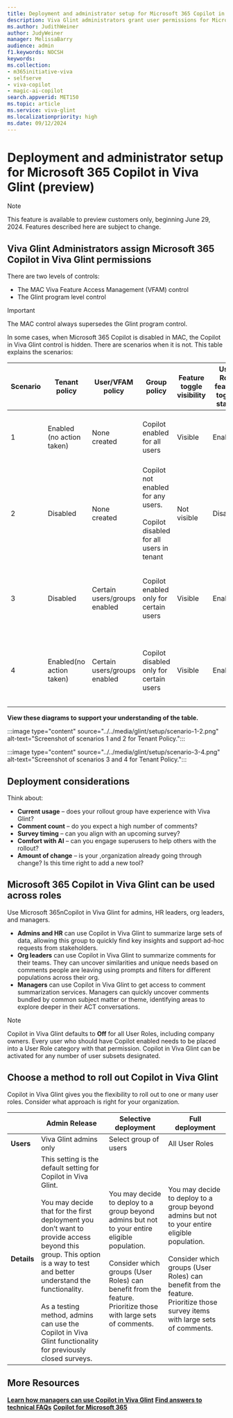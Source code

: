 ```yaml
---
title: Deployment and administrator setup for Microsoft 365 Copilot in Viva Glint (preview)
description: Viva Glint administrators grant user permissions for Microsoft 365 Copilot in Viva Glint.
ms.author: JudithWeiner
author: JudyWeiner
manager: MelissaBarry
audience: admin
f1.keywords: NOCSH
keywords: 
ms.collection:  
- m365initiative-viva
- selfserve
- viva-copilot
- magic-ai-copilot 
search.appverid: MET150 
ms.topic: article
ms.service: viva-glint
ms.localizationpriority: high
ms.date: 09/12/2024
---
```


# Deployment and administrator setup for Microsoft 365 Copilot in Viva Glint (preview)

> [!NOTE]
> This feature is available to preview customers only, beginning June 29, 2024. Features described here are subject to change.

## Viva Glint Administrators assign Microsoft 365 Copilot in Viva Glint permissions

There are two levels of controls:
- The MAC Viva Feature Access Management (VFAM) control 
- The Glint program level control

>[!IMPORTANT]
>The MAC control always supersedes the Glint program control.

In some cases, when Microsoft 365 Copilot is disabled in MAC,  the Copilot in Viva Glint control is hidden. There are scenarios when it is not. 
This table explains the scenarios: 

|Scenario|Tenant policy|User/VFAM policy|Group policy|Feature toggle visibility|User Role feature toggle status|Feature functionality|User A| User B|User C| User D|
|----|------|-----|-----|------|----|----|----|----|----|----|
|1|Enabled (no action taken)|None created|Copilot enabled for all users|Visible |Enabled|Copilot available for users enabled by Viva Glint Admin|Disabled|Disabled|Enabled|Enabled|
|2|Disabled|None created|Copilot not enabled for any users.<br><br> Copilot disabled for all users in tenant|Not visible|Disabled|Copilot not available for any users|Disabled|Disabled|Disabled|Disabled|
|3|Disabled|Certain users/groups enabled|Copilot enabled only for certain users|Visible|Enabled|Copilot available for users enabled at VFAM level and enabled at Viva Glint Admin level|Disabled|Disabled|Enabled|Enabled|
|4|Enabled(no action taken)|Certain users/groups enabled|Copilot disabled only for certain users|Visible|Enabled|Copilot available for users enabled at VFAM level and enabled at Viva Glint Admin level|Disabled|Disabled|Disabled|Enabled|

**View these diagrams to support your understanding of the table.**

:::image type="content" source="../../media/glint/setup/scenario-1-2.png" alt-text="Screenshot of scenarios 1 and 2 for Tenant Policy.":::

:::image type="content" source="../../media/glint/setup/scenario-3-4.png" alt-text="Screenshot of scenarios 3 and 4 for Tenant Policy.":::

## Deployment considerations

Think about:
- **Current usage** – does your rollout group have experience with Viva Glint?
- **Comment count** – do you expect a high number of comments?
- **Survey timing** – can you align with an upcoming survey? 
- **Comfort with AI** – can you engage superusers to help others with the rollout?
- **Amount of change** – is your ,organization already going through change? Is this time right to add a new tool?

## Microsoft 365 Copilot in Viva Glint can be used across roles

Use Microsoft 365nCopilot in Viva Glint for admins, HR leaders, org leaders, and managers.
<br>
- **Admins and HR** can use Copilot in Viva Glint to summarize large sets of data, allowing this group to quickly find key insights and support ad-hoc requests from stakeholders.
- **Org leaders** can use Copilot in Viva Glint to summarize comments for their teams. They can uncover similarities and unique needs based on comments people are leaving using prompts and filters for different populations across their org.
- **Managers** can use Copilot in Viva Glint to get access to comment summarization services. Managers can quickly uncover comments bundled by common subject matter or theme, identifying areas to explore deeper in their ACT conversations.

> [!NOTE]
> Copilot in Viva Glint defaults to **Off** for all User Roles, including company owners. Every user who should have Copilot enabled needs to be placed into a User Role category with that permission. Copilot in Viva Glint can be activated for any number of user subsets designated.

## Choose a method to roll out Copilot in Viva Glint

Copilot in Viva Glint gives you the flexibility to roll out to one or many user roles. Consider what approach is right for your organization. 

||Admin Release|	Selective deployment|	Full deployment|
|-----------|----------|------------|-----|
|**Users**|	Viva Glint admins only|Select group of users|	All User Roles|
|**Details**|This setting is the default setting for Copilot in Viva Glint.<br><br>You may decide that for the first deployment you don’t want to provide access beyond this group. This option is a way to test and better understand the functionality.<br> <br> As a testing method, admins can use the Copilot in Viva Glint functionality for previously closed surveys.|You may decide to deploy to a group beyond admins but not to your entire eligible population. <br><br> Consider which groups (User Roles) can benefit from the feature. Prioritize those with large sets of comments.|You may decide to deploy to a group beyond admins but not to your entire eligible population. <br><br> Consider which groups (User Roles) can benefit from the feature. Prioritize those survey items with large sets of comments.|













## More Resources

[**Learn how managers can use Copilot in Viva Glint**](https://go.microsoft.com/fwlink/?linkid=2274072)
[**Find answers to technical FAQs**](https://go.microsoft.com/fwlink/?linkid=2274071)
[**Copilot for Microsoft 365**](https://adoption.microsoft.com/copilot/)

